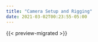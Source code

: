 ```yaml
---
title: "Camera Setup and Rigging"
date: 2021-03-02T00:23:55-05:00
---
```


{{< preview-migrated >}}

